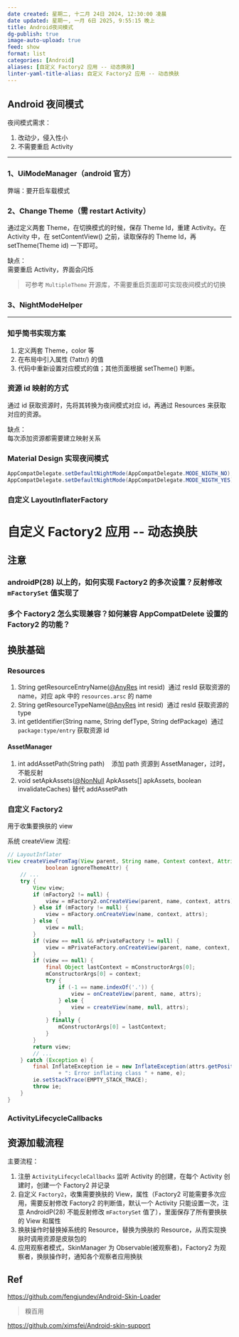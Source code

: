 ```yaml
---
date created: 星期二, 十二月 24日 2024, 12:30:00 凌晨
date updated: 星期一, 一月 6日 2025, 9:55:15 晚上
title: Android夜间模式
dg-publish: true
image-auto-upload: true
feed: show
format: list
categories: [Android]
aliases: [自定义 Factory2 应用 -- 动态换肤]
linter-yaml-title-alias: 自定义 Factory2 应用 -- 动态换肤
---
```


## Android 夜间模式

夜间模式需求：

1. 改动少，侵入性小
2. 不需要重启 Activity

---

### 1、UiModeManager（android 官方）

弊端：要开启车载模式

### 2、Change Theme（需 restart Activity）

通过定义两套 Theme，在切换模式的时候，保存 Theme Id，重建 Activity。在 Activity 中，在 setContentView() 之前，读取保存的 Theme Id，再 setTheme(Theme id) 一下即可。

缺点：<br />需要重启 Activity，界面会闪烁

> 可参考 `MultipleTheme` 开源库，不需要重启页面即可实现夜间模式的切换

### 3、NightModeHelper

---

### 知乎简书实现方案

1. 定义两套 Theme，color 等
2. 在布局中引入属性 (?attr/) 的值
3. 代码中重新设置对应模式的值；其他页面根据 setTheme() 判断。

### 资源 id 映射的方式

通过 id 获取资源时，先将其转换为夜间模式对应 id，再通过 Resources 来获取对应的资源。

缺点：<br />每次添加资源都需要建立映射关系

### Material Design 实现夜间模式

```java
AppCompatDelegate.setDefaultNightMode(AppCompatDelegate.MODE_NIGTH_NO);
AppCompatDelegate.setDefaultNightMode(AppCompatDelegate.MODE_NIGTH_YES);
```

### 自定义 LayoutInflaterFactory

# 自定义 Factory2 应用 -- 动态换肤

## 注意

### androidP(28) 以上的，如何实现 Factory2 的多次设置？反射修改 `mFactorySet` 值实现了

### 多个 Factory2 怎么实现兼容？如何兼容 AppCompatDelete 设置的 Factory2 的功能？

## 换肤基础

### Resources

1. String getResourceEntryName([@AnyRes](/AnyRes) int resid)  通过 resId 获取资源的 name，对应 apk 中的 `resources.arsc` 的 name
2. String getResourceTypeName([@AnyRes](/AnyRes) int resid)  通过 resId 获取资源的 type
3. int getIdentifier(String name, String defType, String defPackage)  通过 `package:type/entry` 获取资源 id

#### AssetManager

1. int addAssetPath(String path)    添加 path 资源到 AssetManager，过时，不能反射
2. void setApkAssets([@NonNull](/NonNull) ApkAssets[] apkAssets, boolean invalidateCaches) 替代 addAssetPath

### 自定义 Factory2

用于收集要换肤的 view

系统 createView 流程:

```java
// LayoutInflater
View createViewFromTag(View parent, String name, Context context, AttributeSet attrs,
            boolean ignoreThemeAttr) {
    // ...
    try {
        View view;
        if (mFactory2 != null) {
            view = mFactory2.onCreateView(parent, name, context, attrs);
        } else if (mFactory != null) {
            view = mFactory.onCreateView(name, context, attrs);
        } else {
            view = null;
        }
        if (view == null && mPrivateFactory != null) {
            view = mPrivateFactory.onCreateView(parent, name, context, attrs);
        }
        if (view == null) {
            final Object lastContext = mConstructorArgs[0];
            mConstructorArgs[0] = context;
            try {
                if (-1 == name.indexOf('.')) {
                    view = onCreateView(parent, name, attrs);
                } else {
                    view = createView(name, null, attrs);
                }
            } finally {
                mConstructorArgs[0] = lastContext;
            }
        }
        return view;
        // ...
    } catch (Exception e) {
        final InflateException ie = new InflateException(attrs.getPositionDescription()
                + ": Error inflating class " + name, e);
        ie.setStackTrace(EMPTY_STACK_TRACE);
        throw ie;
    }
}
```

### ActivityLifecycleCallbacks

## 资源加载流程

主要流程：

1. 注册 `ActivityLifecycleCallbacks` 监听 Activity 的创建，在每个 Activity 创建时，创建一个 Factory2 并记录
2. 自定义 `Factory2`，收集需要换肤的 View，属性（Factory2 可能需要多次应用，需要反射修改 Factory2 的判断值，默认一个 Activity 只能设置一次，注意 AndroidP(28) 不能反射修改 `mFactorySet` 值了），里面保存了所有要换肤的 View 和属性
3. 换肤操作时替换掉系统的 Resource，替换为换肤的 Resource，从而实现换肤时调用资源是皮肤包的
4. 应用观察者模式，SkinManager 为 Observable(被观察者)，Factory2 为观察者，换肤操作时，通知各个观察者应用换肤

## Ref

<https://github.com/fengjundev/Android-Skin-Loader>

> 糗百用

<https://github.com/ximsfei/Android-skin-support>
